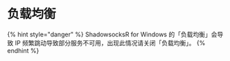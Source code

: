# 负载均衡

{% hint style="danger" %}
ShadowsocksR for Windows 的「负载均衡」会导致 IP 频繁跳动导致部分服务不可用，出现此情况请关闭「负载均衡」。
{% endhint %}

